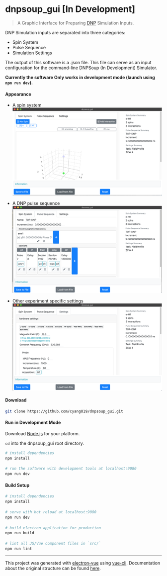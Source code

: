 # dnpsoup_gui [In Development]

> A Graphic Interface for Preparing [DNP](https://en.wikipedia.org/wiki/Dynamic_nuclear_polarization) Simulation Inputs.

DNP Simulation inputs are separated into three categories:
  - Spin System
  - Pulse Sequence
  - Simulation Settings

The output of this software is a .json file. This file can serve as an input configuration for the command-line DNPSoup (In Development) Simulator.

**Currently the software Only works in development mode (launch using ```npm run dev```).**

#### Appearance

- A spin system
![Page1](resources/images/dnpsoup_page1.png)

- A DNP pulse sequence
![Page2](resources/images/dnpsoup_page2.png)

- Other experiment specific settings
![Page3](resources/images/dnpsoup_page3.png)
  
#### Download

``` bash
git clone https://github.com/cyang019/dnpsoup_gui.git
```


#### Run in Development Mode

Download [Node.js](https://nodejs.org/en/download/) for your platform.

```cd``` into the dnpsoup_gui root directory.

``` bash
# install dependencies
npm install

# run the software with development tools at localhost:9080
npm run dev
```


#### Build Setup

``` bash
# install dependencies
npm install

# serve with hot reload at localhost:9080
npm run dev

# build electron application for production
npm run build

# lint all JS/Vue component files in `src/`
npm run lint

```

---

This project was generated with [electron-vue](https://github.com/SimulatedGREG/electron-vue) using [vue-cli](https://github.com/vuejs/vue-cli). Documentation about the original structure can be found [here](https://simulatedgreg.gitbooks.io/electron-vue/content/index.html).
